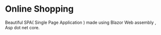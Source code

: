 # Online Shopping
 Beautiful SPA( Single Page Application ) made using Blazor Web assembly , Asp dot net core.
